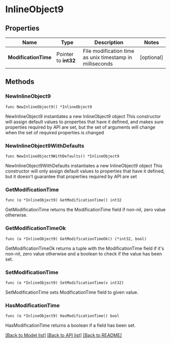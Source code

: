 # InlineObject9

## Properties

Name | Type | Description | Notes
------------ | ------------- | ------------- | -------------
**ModificationTime** | Pointer to **int32** | File modification time as unix timestamp in milliseconds | [optional] 

## Methods

### NewInlineObject9

`func NewInlineObject9() *InlineObject9`

NewInlineObject9 instantiates a new InlineObject9 object
This constructor will assign default values to properties that have it defined,
and makes sure properties required by API are set, but the set of arguments
will change when the set of required properties is changed

### NewInlineObject9WithDefaults

`func NewInlineObject9WithDefaults() *InlineObject9`

NewInlineObject9WithDefaults instantiates a new InlineObject9 object
This constructor will only assign default values to properties that have it defined,
but it doesn't guarantee that properties required by API are set

### GetModificationTime

`func (o *InlineObject9) GetModificationTime() int32`

GetModificationTime returns the ModificationTime field if non-nil, zero value otherwise.

### GetModificationTimeOk

`func (o *InlineObject9) GetModificationTimeOk() (*int32, bool)`

GetModificationTimeOk returns a tuple with the ModificationTime field if it's non-nil, zero value otherwise
and a boolean to check if the value has been set.

### SetModificationTime

`func (o *InlineObject9) SetModificationTime(v int32)`

SetModificationTime sets ModificationTime field to given value.

### HasModificationTime

`func (o *InlineObject9) HasModificationTime() bool`

HasModificationTime returns a boolean if a field has been set.


[[Back to Model list]](../README.md#documentation-for-models) [[Back to API list]](../README.md#documentation-for-api-endpoints) [[Back to README]](../README.md)


